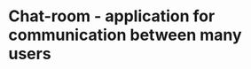 Chat-room - application for communication between many users
============================================================

